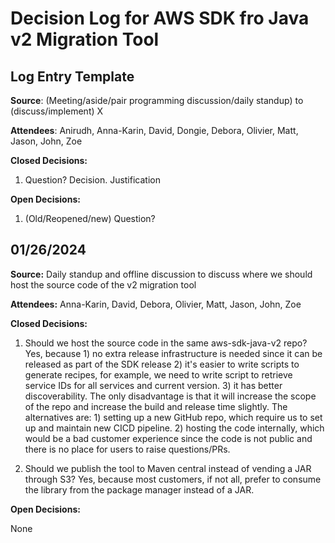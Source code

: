 # Decision Log for AWS SDK fro Java v2 Migration Tool

## Log Entry Template

**Source**: (Meeting/aside/pair programming discussion/daily standup) to (discuss/implement) X

**Attendees**: Anirudh, Anna-Karin, David, Dongie, Debora, Olivier, Matt, Jason, John, Zoe

**Closed Decisions:**

1. Question? Decision. Justification

**Open Decisions:**

1. (Old/Reopened/new) Question?

## 01/26/2024

**Source:** Daily standup and offline discussion to discuss where we should host the source code of the v2 migration tool

**Attendees:** Anna-Karin, David, Debora, Olivier, Matt, Jason, John, Zoe

**Closed Decisions:** 

1. Should we host the source code in the same aws-sdk-java-v2 repo? Yes, because 1) no extra release infrastructure is needed since it can be released as part of the SDK release 2) it's easier to write scripts to generate recipes, for example, we need to write script to retrieve service IDs for all services and current version. 3) it has better discoverability. The only disadvantage is that it will increase the scope of the repo and increase the build and release time slightly. The alternatives are: 1) setting up a new GitHub repo, which require us to set up and maintain new CICD pipeline. 2) hosting the code internally, which would be a bad customer experience since the code is not public and there is no place for users to raise questions/PRs.

2. Should we publish the tool to Maven central instead of vending a JAR through S3? Yes, because most customers, if not all, prefer to consume the library from the package manager instead of a JAR. 

**Open Decisions:**

None
